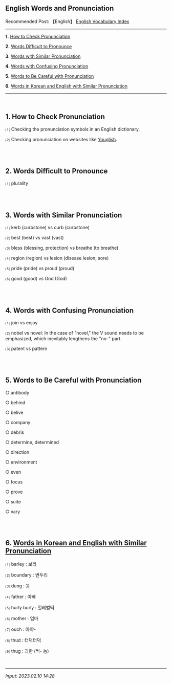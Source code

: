 ## **English Words and Pronunciation**

Recommended Post: 【English】 [English Vocabulary Index](https://jb243.github.io/pages/1686)

---

**1.** [How to Check Pronunciation](#1-how-to-check-pronunciation)

**2.** [Words Difficult to Pronounce](#2-words-difficult-to-pronounce)

**3.** [Words with Similar Pronunciation](#3-words-with-similar-pronunciation)

**4.** [Words with Confusing Pronunciation](#4-words-with-confusing-pronunciation)

**5.** [Words to Be Careful with Pronunciation](#5-words-to-be-careful-with-pronunciation)

**6.** [Words in Korean and English with Similar Pronunciation](#6-words-in-korean-and-english-with-similar-pronunciation)

---

<br>

## **1.** How to Check Pronunciation

⑴ Checking the pronunciation symbols in an English dictionary.

⑵ Checking pronunciation on websites like [Youglish](https://youglish.com/).

<br>

<br>

## **2. Words Difficult to Pronounce**

 ⑴ plurality

<br>

<br>

## **3. Words with Similar Pronunciation**

 ⑴ kerb (curbstone) vs curb (curbstone)

 ⑵ best (best) vs vast (vast)

 ⑶ bless (blessing, protection) vs breathe (to breathe)

 ⑷ region (region) vs lesion (disease lesion, sore)

 ⑸ pride (pride) vs proud (proud)

 ⑹ good (good) vs God (God)

<br>

<br>

## **4. Words with Confusing Pronunciation**

⑴ join vs enjoy

⑵ nobel vs novel: In the case of "novel," the V sound needs to be emphasized, which inevitably lengthens the "no-" part.

⑶ patent vs pattern 

<br>

<br>

## **5. Words to Be Careful with Pronunciation**

○ antibody 

○ behind 

○ belive 

○ company 

○ debris 

○ determine, determined 

○ direction 

○ environment 

○ even 

○ focus 

○ prove 

○ suite 

○ vary 

<br>

<br>

## **6. [Words in Korean and English with Similar Pronunciation](https://jb243.github.io/pages/374)**

⑴ barley : 보리

⑵ boundary : 변두리 

⑶ dung : 똥

⑷ father : 아빠

⑸ hurly burly : 헐레벌떡 

⑹ mother : 엄마

⑺ ouch : 아야-

⑻ thud : 터덕터덕

⑼ thug : 괴한 (썩- 놈) 

<br>

---

_Input: 2023.02.10 14:28_
